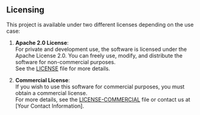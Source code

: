## Licensing

This project is available under two different licenses depending on the use case:

1. **Apache 2.0 License**:  
   For private and development use, the software is licensed under the Apache License 2.0. You can freely use, modify, and distribute the software for non-commercial purposes.  
   See the [LICENSE](./LICENSE) file for more details.

2. **Commercial License**:  
   If you wish to use this software for commercial purposes, you must obtain a commercial license.  
   For more details, see the [LICENSE-COMMERCIAL](./LICENSE-COMMERCIAL) file or contact us at [Your Contact Information].
